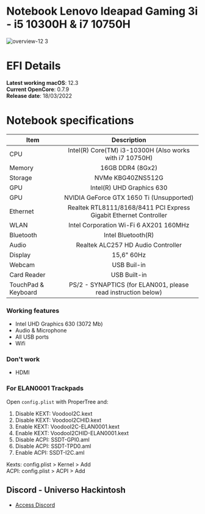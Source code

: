 # Notebook Lenovo Ideapad Gaming 3i - i5 10300H & i7 10750H

![overview-12 3](https://user-images.githubusercontent.com/23700365/158817960-413b6870-4d0e-4eef-b941-272ab61cd9ae.png)

# EFI Details
**Latest working macOS**: 12.3
<br>
**Current OpenCore**: 0.7.9
<br>
**Release date**: 18/03/2022

# Notebook specifications
|Item|Description|
|-|:-------:|
|CPU|Intel(R) Core(TM) i3-10300H (Also works with i7 10750H)|
|Memory|16GB DDR4 (8Gx2)|
|Storage|NVMe KBG40ZNS512G|
|GPU|Intel(R) UHD Graphics 630|
|GPU|NVIDIA GeForce GTX 1650 Ti (Unsupported)|
|Ethernet|Realtek RTL8111/8168/8411 PCI Express Gigabit Ethernet Controller|
|WLAN|Intel Corporation Wi-Fi 6 AX201 160MHz|
|Bluetooth|Intel Bluetooth(R)|
|Audio|Realtek ALC257 HD Audio Controller|
|Display|15,6" 60Hz|
|Webcam|USB Buil-in|
|Card Reader|USB Built-in|
|TouchPad & Keyboard|PS/2 - SYNAPTICS (for ELAN001, please read instruction below)|

### Working features
- Intel UHD Graphics 630 (3072 Mb)
- Audio & Microphone
- All USB ports
- Wifi

### Don't work
- HDMI

### For ELAN0001 Trackpads

Open `config.plist` with ProperTree and:

1. Disable KEXT: VoodooI2C.kext
2. Disable KEXT: VoodooI2CHID.kext
3. Enable KEXT: VoodooI2C-ELAN0001.kext
4. Enable KEXT: VoodooI2CHID-ELAN0001.kext
5. Disable ACPI: SSDT-GPI0.aml
6. Disable ACPI: SSDT-TPD0.aml
7. Enable ACPI: SSDT-I2C.aml

Kexts: config.plist > Kernel > Add
<br>
ACPI: config.plist > ACPI > Add

## Discord - Universo Hackintosh
- [Access Discord](https://discord.universohackintosh.com.br)
